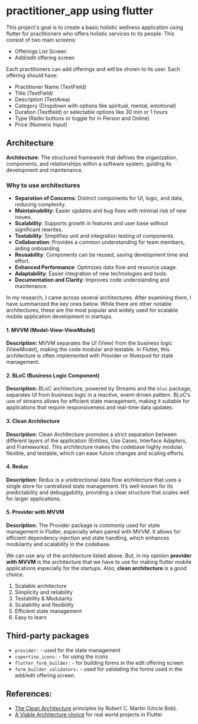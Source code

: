# practitioner_app using flutter

This project's goal is to create a basic holistic wellness application using flutter for practitioners who offers holistic services to its people. This consist of two main screens:

- Offerings List Screen
- Add/edit offering screen

Each practitioners can add offerings and will be shown to its user. Each offering should have:

- Practitioner Name (TextField)
- Title (TextField)
- Description (TextArea)
- Category (Dropdown with options like spiritual, mental, emotional)
- Duration (Textfield) or selectable options like 30 min or 1 hours
- Type (Radio buttons or toggle for in Person and Online)
- Price (Numeric Input)

## Architecture

**Architecture**: The structured framework that defines the organization, components, and relationships within a software system, guiding its development and maintenance.

### Why to use architectures

- **Separation of Concerns**: Distinct components for UI, logic, and data, reducing complexity.
- **Maintainability**: Easier updates and bug fixes with minimal risk of new issues.
- **Scalability**: Supports growth in features and user base without significant rewrites.
- **Testability**: Simplifies unit and integration testing of components.
- **Collaboration**: Provides a common understanding for team members, aiding onboarding.
- **Reusability**: Components can be reused, saving development time and effort.
- **Enhanced Performance**: Optimizes data flow and resource usage.
- **Adaptability**: Easier integration of new technologies and tools.
- **Documentation and Clarity**: Improves code understanding and maintenance.

In my research, I came across several architectures. After examining them, I have summarized the key ones below. While there are other notable architectures, these are the most popular and widely used for scalable mobile application development in startups.

#### 1. MVVM (Model-View-ViewModel)

**Description:** MVVM separates the UI (View) from the business logic (ViewModel), making the code modular and testable. In Flutter, this architecture is often implemented with Provider or Riverpod for state management.

#### 2. BLoC (Business Logic Component)

**Description:** BLoC architecture, powered by Streams and the `bloc` package, separates UI from business logic in a reactive, event-driven pattern. BLoC’s use of streams allows for efficient state management, making it suitable for applications that require responsiveness and real-time data updates.

#### 3. Clean Architecture

**Description:** Clean Architecture promotes a strict separation between different layers of the application (Entities, Use Cases, Interface Adapters, and Frameworks). This architecture makes the codebase highly modular, flexible, and testable, which can ease future changes and scaling efforts.

#### 4. Redux

**Description:** Redux is a unidirectional data flow architecture that uses a single store for centralized state management. It’s well-known for its predictability and debuggability, providing a clear structure that scales well for larger applications.

#### 5. Provider with MVVM

**Description:** The Provider package is commonly used for state management in Flutter, especially when paired with MVVM. It allows for efficient dependency injection and state handling, which enhances modularity and scalability in the codebase.

We can use any of the architecture listed above. But,
in my opinion **provider with MVVM** is the architecture that we have to use for making flutter mobile applications especially for the startups. Also, **clean architecture** is a good choice.

1.  Scalable architecture
2.  Simplicity and reliability
3.  Testability & Modularity
4.  Scalability and flexibility
5.  Efficient state management
6.  Easy to learn

## Third-party packages

- `provider:` - used for the state management
- `cupertino_icons:` - for using the icons
- `flutter_form_builder:` - for building forms in the edit offering screen
- `form_builder_validators:` - used for validating the forms used in the add/edit offering screen.

## References:

- [The Clean Architecture](https://blog.cleancoder.com/uncle-bob/2012/08/13/the-clean-architecture.html) principles by Robert C. Martin (Uncle Bob).
- [A Viable Architecture choice](https://medium.com/capyba/a-viable-architecture-choice-for-real-world-projects-in-flutter-579c8f715a1f) for real world projects in Flutter

